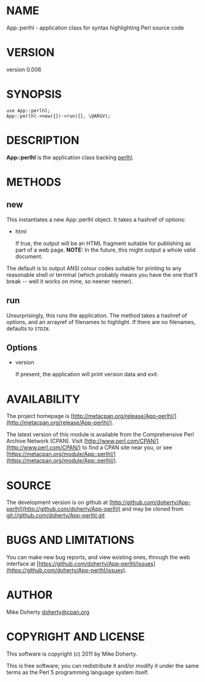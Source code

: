 # NAME

App::perlhl - application class for syntax highlighting Perl source code

# VERSION

version 0.006

# SYNOPSIS

    use App::perlhl;
    App::perlhl->new({})->run({}, \@ARGV);

# DESCRIPTION

__App::perlhl__ is the application class backing [perlhl](http://search.cpan.org/perldoc?perlhl).

# METHODS

## new

This instantiates a new App::perlhl object. It takes a hashref
of options:

- html

    If true, the output will be an HTML fragment suitable for publishing as part
    of a web page. __NOTE:__ In the future, this might output a whole valid document.

The default is to output ANSI colour codes suitable for printing to any
reasonable shell or terminal (which probably means you have the one that'll
break -- well it works on mine, so neener neener).

## run

Unsurprisingly, this runs the application. The method takes a hashref of options,
and an arrayref of filenames to highlight. If there are no filenames, defaults to
`STDIN`.

## Options

- version

    If present, the application will print version data and exit.

# AVAILABILITY

The project homepage is [http://metacpan.org/release/App-perlhl/](http://metacpan.org/release/App-perlhl/).

The latest version of this module is available from the Comprehensive Perl
Archive Network (CPAN). Visit [http://www.perl.com/CPAN/](http://www.perl.com/CPAN/) to find a CPAN
site near you, or see [https://metacpan.org/module/App::perlhl/](https://metacpan.org/module/App::perlhl/).

# SOURCE

The development version is on github at [http://github.com/doherty/App-perlhl](http://github.com/doherty/App-perlhl)
and may be cloned from [git://github.com/doherty/App-perlhl.git](git://github.com/doherty/App-perlhl.git)

# BUGS AND LIMITATIONS

You can make new bug reports, and view existing ones, through the
web interface at [https://github.com/doherty/App-perlhl/issues](https://github.com/doherty/App-perlhl/issues).

# AUTHOR

Mike Doherty <doherty@cpan.org>

# COPYRIGHT AND LICENSE

This software is copyright (c) 2011 by Mike Doherty.

This is free software; you can redistribute it and/or modify it under
the same terms as the Perl 5 programming language system itself.
